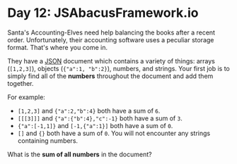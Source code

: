 # Day 12: JSAbacusFramework.io
Santa's Accounting-Elves need help balancing the books after a recent order. Unfortunately, their accounting software uses a peculiar storage format. That's where you come in.

They have a [JSON](http://json.org/) document which contains a variety of things: arrays (`[1,2,3]`), objects 
(`{"a":1, "b":2}`), numbers, and strings. Your first job is to simply find all of the **numbers** throughout the 
document and add them together.

For example:
* `[1,2,3]` and `{"a":2,"b":4}` both have a sum of `6`.
* `[[[3]]]` and `{"a":{"b":4},"c":-1}` both have a sum of `3`.
* `{"a":[-1,1]}` and `[-1,{"a":1}]` both have a sum of `0`.
* `[]` and `{}` both have a sum of `0`.
You will not encounter any strings containing numbers.

What is the **sum of all numbers** in the document?
